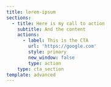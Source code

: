 ```yaml
---
title: lorem-ipsum
sections:
  - title: Here is my call to action
    subtitle: And the content
    actions:
      - label: This is the CTA
        url: 'https://google.com'
        style: primary
        new_window: false
        type: action
    type: cta_section
template: advanced
---
```

